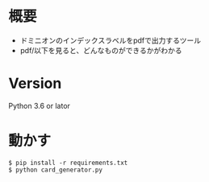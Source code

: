 # 概要
- ドミニオンのインデックスラベルをpdfで出力するツール
- pdf/以下を見ると、どんなものができるかがわかる

# Version
Python 3.6 or lator

# 動かす
```
$ pip install -r requirements.txt
$ python card_generator.py
```
